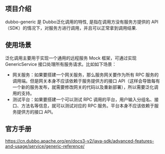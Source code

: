 ## 项目介绍 
dubbo-generic 是 Dubbo泛化调用的特性, 是指在调用方没有服务方提供的 API（SDK）的情况下，对服务方进行调用，并且可以正常拿到调用结果.

## 使用场景
泛化调用主要用于实现一个通用的远程服务 Mock 框架，可通过实现 GenericService 接口处理所有服务请求。比如如下场景：
* 网关服务：如果要搭建一个网关服务，那么服务网关要作为所有 RPC 服务的调用端。但是网关本身不应该依赖于服务提供方的接口 API（这样会导致每有一个新的服务发布，就需要修改网关的代码以及重新部署），所以需要泛化调用的支持。
* 测试平台：如果要搭建一个可以测试 RPC 调用的平台，用户输入分组名、接口、方法名等信息，就可以测试对应的 RPC 服务。平台本身不应该依赖于服务提供方的接口 API。

## 官方手册
https://cn.dubbo.apache.org/en/docs3-v2/java-sdk/advanced-features-and-usage/service/generic-reference/